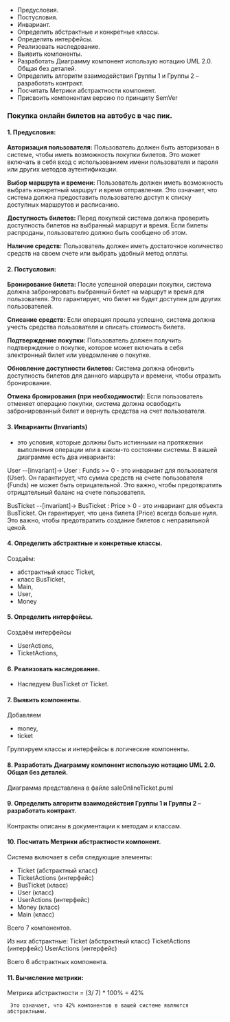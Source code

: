 - Предусловия.
- Постусловия.
- Инвариант.
- Определить абстрактные и конкретные классы.
- Определить интерфейсы.
- Реализовать наследование.
- Выявить компоненты.
- Разработать Диаграмму компонент использую нотацию UML 2.0. Общая без деталей.
- Определить алгоритм взаимодействия Группы 1 и Группы 2 – разработать контракт.
- Посчитать Метрики абстрактности компонент.
- Присвоить компонентам версию по принципу SemVer

### Покупка онлайн билетов на автобус в час пик.

#### 1. Предусловия:

__Авторизация пользователя:__ Пользователь должен быть авторизован в системе, чтобы иметь возможность покупки билетов. Это может включать в себя вход с использованием имени пользователя и пароля или других методов аутентификации.

__Выбор маршрута и времени:__ Пользователь должен иметь возможность выбрать конкретный маршрут и время отправления. Это означает, что система должна предоставить пользователю доступ к списку доступных маршрутов и расписанию.

__Доступность билетов:__ Перед покупкой система должна проверить доступность билетов на выбранный маршрут и время. Если билеты распроданы, пользователю должно быть сообщено об этом.

__Наличие средств:__ Пользователь должен иметь достаточное количество средств на своем счете или выбрать удобный метод оплаты.

#### 2. Постусловия:

__Бронирование билета:__ После успешной операции покупки, система должна забронировать выбранный билет на маршрут и время для пользователя. Это гарантирует, что билет не будет доступен для других пользователей.

__Списание средств:__ Если операция прошла успешно, система должна учесть средства пользователя и списать стоимость билета.

__Подтверждение покупки:__ Пользователь должен получить подтверждение о покупке, которое может включать в себя электронный билет или уведомление о покупке.

__Обновление доступности билетов:__ Система должна обновить доступность билетов для данного маршрута и времени, чтобы отразить бронирование.

__Отмена бронирования (при необходимости):__ Если пользователь отменяет операцию покупки, система должна освободить забронированный билет и вернуть средства на счет пользователя.

#### 3. Инварианты (Invariants) 
- это условия, которые должны быть истинными на протяжении выполнения операции или в каком-то состоянии системы. В вашей диаграмме есть два инварианта:

User --[invariant]-> User : Funds >= 0 - это инвариант для пользователя (User). Он гарантирует, что сумма средств на счете пользователя (Funds) не может быть отрицательной. Это важно, чтобы предотвратить отрицательный баланс на счете пользователя.

BusTicket --[invariant]-> BusTicket : Price > 0 - это инвариант для объекта BusTicket. Он гарантирует, что цена билета (Price) всегда больше нуля. Это важно, чтобы предотвратить создание билетов с неправильной ценой.

#### 4. Определить абстрактные и конкретные классы.

Создаём:
- абстрактный класс Ticket, 
- класс BusTicket, 
- Main, 
- User, 
- Money

#### 5. Определить интерфейсы.

Создаём интерфейсы 
- UserActions, 
- TicketActions, 


#### 6. Реализовать наследование.

- Наследуем BusTicket от Ticket. 

#### 7. Выявить компоненты.

Добавляем 
- money, 
- ticket

Группируем классы и интерфейсы в логические компоненты.

#### 8. Разработать Диаграмму компонент использую нотацию UML 2.0. Общая без деталей.

Диаграмма представлена в файле saleOnlineTicket.puml

#### 9. Определить алгоритм взаимодействия Группы 1 и Группы 2 – разработать контракт.

Контракты описаны в документации к методам и классам.

#### 10. Посчитать Метрики абстрактности компонент.

Система включает в себя следующие элементы: 

- Ticket (абстрактный класс) 
- TicketActions (интерфейс) 
- BusTicket (класс)
- User (класс) 
- UserActions (интерфейс) 
- Money (класс)
- Main (класс)

Всего 7 компонентов.

Из них абстрактные: Ticket (абстрактный класс) TicketActions (интерфейс)  UserActions (интерфейс) 

Всего 6 абстрактных компонента.

#### 11. Вычисление метрики:

Метрика абстрактности = (3/ 7) * 100% = 42%

` Это означает, что 42% компонентов в вашей системе являются абстрактными.`